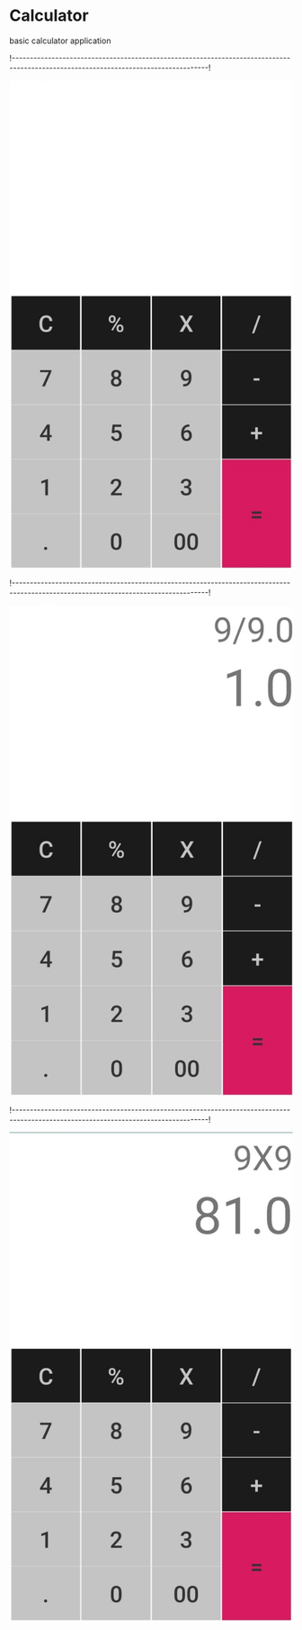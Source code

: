 # Calculator
basic calculator application

!------------------------------------------------------------------------------------------------------------------------------------!


![](images/Image1.jpeg)


!------------------------------------------------------------------------------------------------------------------------------------!


![](images/Image2.jpeg)


!------------------------------------------------------------------------------------------------------------------------------------!


![](images/Image3.jpeg)
